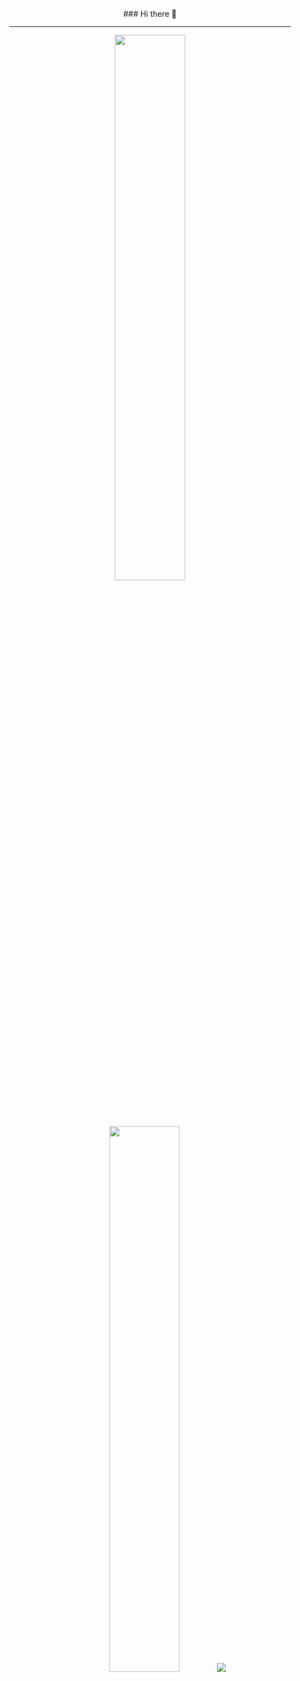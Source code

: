 <p style="text-align:center">### Hi there 👋</p>

<hr />

<p align="center">
  <img height="50%" width="auto" src ="https://github-readme-stats.vercel.app/api?username=marcbrigham&show_icons=true&count_private=true&theme=dracula&hide_border=true&hide=issues,contribs&bg_color=00000000">
  <img height="50%" width="auto" src ="https://github-readme-stats.vercel.app/api/top-langs/?username=marcbrigham&layout=compact&hide_border=true&theme=dracula&bg_color=00000000&langs_count=6&hide=jupyter%20notebook,tex,css,php">
  <img src ="https://github-readme-streak-stats.herokuapp.com?user=marcbrigham&theme=dracula&hide_border=true&background=FFFFFF00">
  <br>
  <br>
  <a href="https://www.buymeacoffee.com/marcbrigham"> <img align="center" src="https://cdn.buymeacoffee.com/buttons/v2/default-orange.png" height="50" width="210" alt="marcbrigham" /></a>
</p>

<!--

Here are some ideas to get you started:

- 🔭 I’m currently working on ...
- 🌱 I’m currently learning ...
- 👯 I’m looking to collaborate on ...
- 🤔 I’m looking for help with ...
- 💬 Ask me about ...
- 📫 How to reach me: ...
- 😄 Pronouns: ...
- ⚡ Fun fact: ...
-->

